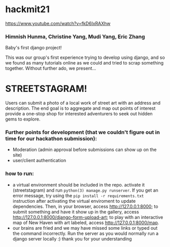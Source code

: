 # hackmit21

https://www.youtube.com/watch?v=fkD6IxRAXhw

### Himnish Hunma, Christine Yang, Mudi Yang, Eric Zhang

Baby's first django project!

This was our group's first experience trying to develop using django, and so we found as many tutorials online as we could and tried to scrap something together. Without further ado, we present... 

# STREETSTAGRAM!


Users can submit a photo of a local work of street art with an address and description. The end goal is to aggregate and map out points of interest provide a one-stop shop for interested adventurers to seek out hidden gems to explore. 

### Further points for development (that we couldn't figure out in time for our hackathon submission): 
- Moderation (admin approval before submissions can show up on the site)
- user/client authentication


### how to run:
 - a virtual environment should be included in the repo. activate it (streetstagram) and run `python(3) manage.py runserver`. If you get an error message, try using the `pip install -r requirements.txt` instruction after activating the virtual enviroment to update dependencies. Then, in your browser, access http://127.0.0.1:8000; to submit something and have it show up in the gallery, access http://127.0.0.1:8000/django-form-upload-art; to play with an interactive map of New Haven with art labeled, access http://127.0.0.1:8000/map.
 - our brains are fried and we may have missed some links or typed out the command incorrectly. Run the server as you would normally run a django server locally :) thank you for your understanding
